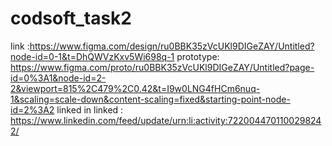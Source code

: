 # codsoft_task2
link :https://www.figma.com/design/ru0BBK35zVcUKl9DIGeZAY/Untitled?node-id=0-1&t=DhQWVzKxv5Wi698q-1
prototype: https://www.figma.com/proto/ru0BBK35zVcUKl9DIGeZAY/Untitled?page-id=0%3A1&node-id=2-2&viewport=815%2C479%2C0.42&t=I9w0LNG4fHCm6nuq-1&scaling=scale-down&content-scaling=fixed&starting-point-node-id=2%3A2
linked in linked : https://www.linkedin.com/feed/update/urn:li:activity:7220044701100298242/
